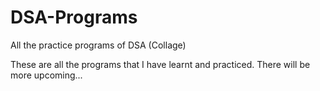 # DSA-Programs
All the practice programs of DSA (Collage)

These are all the programs that I have learnt and practiced.
There will be more upcoming...
